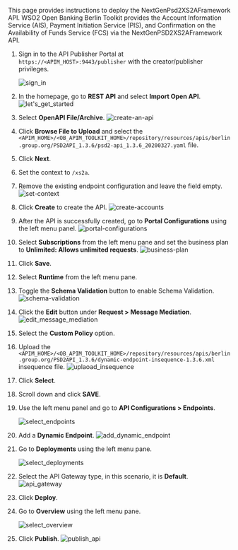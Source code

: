 This page provides instructions to deploy the NextGenPsd2XS2AFramework API. WSO2 Open Banking Berlin Toolkit 
provides the Account Information Service (AIS), Payment Initiation Service (PIS), and Confirmation on the Availability 
of Funds Service (FCS) via the NextGenPSD2XS2AFramework API. 

1. Sign in to the API Publisher Portal at `https://<APIM_HOST>:9443/publisher` with the creator/publisher privileges.

    ![sign_in](../assets/img/get-started/quick-start-guide/sign-in.png)

2. In the homepage, go to **REST API** and select **Import Open API**. ![let's_get_started](../assets/img/get-started/quick-start-guide/lets-get-started.png)

3. Select **OpenAPI File/Archive**. ![create-an-api](../assets/img/get-started/quick-start-guide/create-an-api.png)

4. Click **Browse File to Upload** and select the `<APIM_HOME>/<OB_APIM_TOOLKIT_HOME>/repository/resources/apis/berlin.group.org/PSD2API_1.3.6/psd2-api_1.3.6_20200327.yaml` file.

5. Click **Next**.

6. Set the context to `/xs2a`.

7. Remove the existing endpoint configuration and leave the field empty. ![set-context](../assets/img/try-out/account-flow/set-context.png)

8. Click **Create** to create the API. ![create-accounts](../assets/img/get-started/quick-start-guide/create-accounts.png)

9. After the API is successfully created, go to **Portal Configurations** using the left menu panel. ![portal-configurations](../assets/img/get-started/quick-start-guide/portal-configurations.png)

10. Select **Subscriptions** from the left menu pane and set the business plan to **Unlimited: Allows unlimited requests**. ![business-plan](../assets/img/get-started/quick-start-guide/business-plan.png)

11. Click **Save**.

12. Select **Runtime** from the left menu pane.

13. Toggle the **Schema Validation** button to enable Schema Validation. ![schema-validation](../assets/img/get-started/quick-start-guide/schema-validation.png)

14. Click the **Edit** button under **Request > Message Mediation**. ![edit_message_mediation](../assets/img/get-started/quick-start-guide/edit-message-mediation.png)

15. Select the **Custom Policy** option.

16. Upload the `<APIM_HOME>/<OB_APIM_TOOLKIT_HOME>/repository/resources/apis/berlin.group.org/PSD2API_1.3.6/dynamic-endpoint-insequence-1.3.6.xml` insequence file. ![uplaoad_insequence](../assets/img/try-out/account-flow/upload-insequence.png)

17. Click **Select**.

18. Scroll down and click **SAVE**.

19. Use the left menu panel and go to **API Configurations > Endpoints**.

    ![select_endpoints](../assets/img/get-started/quick-start-guide/select-endpoints.png)

20. Add a **Dynamic Endpoint**. ![add_dynamic_endpoint](../assets/img/get-started/quick-start-guide/add_dynamic_endpoint.png)

21. Go to **Deployments** using the left menu pane.

    ![select_deployments](../assets/img/get-started/quick-start-guide/select-deployments.png)

22. Select the API Gateway type, in this scenario, it is **Default**. ![api_gateway](../assets/img/get-started/quick-start-guide/dcr-api-gateway.png)

23. Click **Deploy**.

24. Go to **Overview** using the left menu pane.

    ![select_overview](../assets/img/get-started/quick-start-guide/select-overview.png)

25. Click **Publish**. ![publish_api](../assets/img/get-started/quick-start-guide/publish-api.png)